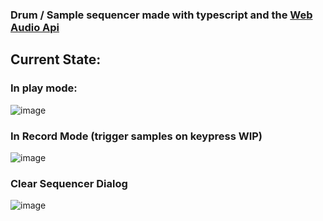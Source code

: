 ### Drum / Sample sequencer made with typescript and the [Web Audio Api](https://webaudioapi.com/)

## Current State:
### In play mode:
![image](https://github.com/dermotbg/tsequencer/assets/123154617/ec947464-f404-48a7-9a4e-4bc6fa7b8d83)
### In Record Mode (trigger samples on keypress WIP)
![image](https://github.com/dermotbg/tsequencer/assets/123154617/a51b617b-43f0-4560-9013-32c4d04e4d5c)
### Clear Sequencer Dialog
![image](https://github.com/dermotbg/tsequencer/assets/123154617/a523d7f7-c07b-4041-bb0d-0bfd7c1d5f80)
